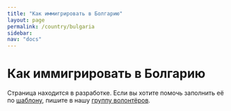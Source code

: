 ```yaml
---
title: "Как иммигрировать в Болгарию"
layout: page
permalink: /country/bulgaria
sidebar:
nav: "docs"
---
```


# Как иммигрировать в Болгарию

Страница находится в разработке. Если вы хотите помочь заполнить её по [шаблону](/template), пишите в нашу [группу волонтёров](https://t.me/+FHi3FnJaoWJkMDAx).
